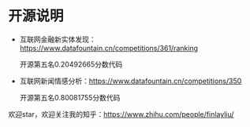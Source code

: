# 开源说明

- 互联网金融新实体发现：https://www.datafountain.cn/competitions/361/ranking

  开源第五名0.20492665分数代码

- 互联网新闻情感分析：https://www.datafountain.cn/competitions/350
  
  开源第五名0.80081755分数代码
  
  
  
欢迎star，欢迎关注我的知乎：https://www.zhihu.com/people/finlayliu/
